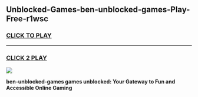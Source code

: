 
## Unblocked-Games-ben-unblocked-games-Play-Free-r1wsc
<h3>
<a href="https://premium76.site?title=ben-unblocked-games&ref=20M">CLICK TO PLAY</a></h3>
<hr>

<h3>
<a href="https://premium76.site?title=ben-unblocked-games&ref=20M">CLICK 2 PLAY</a>
  
</h3>

<a href="https://premium76.site?title=ben-unblocked-games&ref=19M"><img src="https://clearcache.store/games.png"></a>


**ben-unblocked-games games unblocked: Your Gateway to Fun and Accessible Online Gaming**
